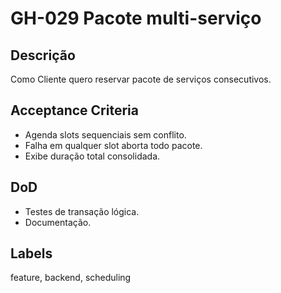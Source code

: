 <!--
ID: GH-029
Epic: Advanced Scheduling
Phase: 4
-->

# GH-029 Pacote multi-serviço

## Descrição

Como Cliente quero reservar pacote de serviços consecutivos.

## Acceptance Criteria

- Agenda slots sequenciais sem conflito.
- Falha em qualquer slot aborta todo pacote.
- Exibe duração total consolidada.

## DoD

- Testes de transação lógica.
- Documentação.

## Labels

feature, backend, scheduling
